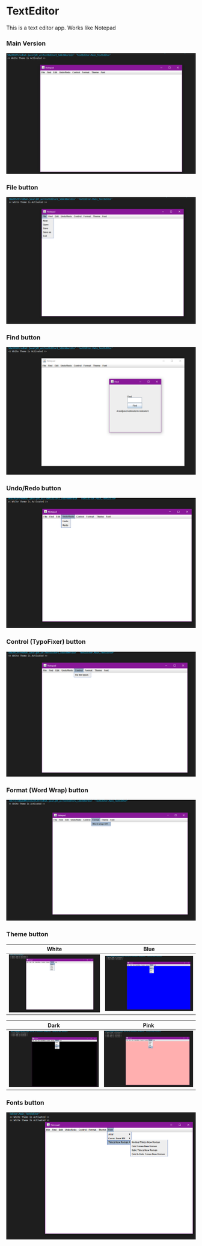 # TextEditor
 This is a text editor app. Works like Notepad

###  Main Version

![](./TextEditor/Screenshots/Main.png) 


###  File button

![](./TextEditor/Screenshots/File.png) 


###  Find button

![](./TextEditor/Screenshots/Find.png) 


###  Undo/Redo button

![](./TextEditor/Screenshots/Undo-Redo.png) 


###  Control (TypoFixer) button

![](./TextEditor/Screenshots/Control-TypoFixer.png) 


###  Format (Word Wrap) button

![](./TextEditor/Screenshots/Format-word-wrap.png) 


###  Theme button


| White						     | Blue                                           |
| -------------------------------------------------- | ---------------------------------------------- |
| ![](./TextEditor/Screenshots/Theme-White.png)      | ![](./TextEditor/Screenshots/Theme-Blue.png)   |

| Dark                                               | Pink                                           |
| -------------------------------------------------- | ---------------------------------------------- |
| ![](./TextEditor/Screenshots/Theme-Dark.png)       | ![](./TextEditor/Screenshots/Theme-Pink.png)   |


###  Fonts button

![](./TextEditor/Screenshots/Fonts.png) 


